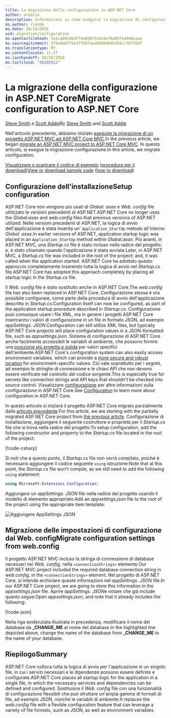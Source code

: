 ```yaml
---
title: La migrazione della configurazione in ASP.NET Core
author: ardalis
description: Informazioni su come eseguire la migrazione di configurazione da un progetto ASP.NET MVC per un progetto ASP.NET Core MVC.
ms.author: riande
ms.date: 10/14/2016
uid: migration/configuration
ms.openlocfilehash: 5a1c4d0cbbdf74a00073c654e78a05f44948caae
ms.sourcegitcommit: 375e9a67f5e1f7b0faaa056b4b46294cc70f55b7
ms.translationtype: MT
ms.contentlocale: it-IT
ms.lasthandoff: 10/29/2018
ms.locfileid: "50205912"
---
```

# <a name="migrate-configuration-to-aspnet-core"></a><span data-ttu-id="2ab6e-103">La migrazione della configurazione in ASP.NET Core</span><span class="sxs-lookup"><span data-stu-id="2ab6e-103">Migrate configuration to ASP.NET Core</span></span>

<span data-ttu-id="2ab6e-104">[Steve Smith](https://ardalis.com/) e [Scott Addie](https://scottaddie.com)</span><span class="sxs-lookup"><span data-stu-id="2ab6e-104">By [Steve Smith](https://ardalis.com/) and [Scott Addie](https://scottaddie.com)</span></span>

<span data-ttu-id="2ab6e-105">Nell'articolo precedente, abbiamo iniziato [eseguire la migrazione di un progetto ASP.NET MVC ad ASP.NET Core MVC](xref:migration/mvc).</span><span class="sxs-lookup"><span data-stu-id="2ab6e-105">In the previous article, we began [migrate an ASP.NET MVC project to ASP.NET Core MVC](xref:migration/mvc).</span></span> <span data-ttu-id="2ab6e-106">In questo articolo, si esegue la migrazione configurazione.</span><span class="sxs-lookup"><span data-stu-id="2ab6e-106">In this article, we migrate configuration.</span></span>

<span data-ttu-id="2ab6e-107">[Visualizzare o scaricare il codice di esempio](https://github.com/aspnet/Docs/tree/master/aspnetcore/migration/configuration/samples) ([procedura per il download](xref:index#how-to-download-a-sample))</span><span class="sxs-lookup"><span data-stu-id="2ab6e-107">[View or download sample code](https://github.com/aspnet/Docs/tree/master/aspnetcore/migration/configuration/samples) ([how to download](xref:index#how-to-download-a-sample))</span></span>

## <a name="setup-configuration"></a><span data-ttu-id="2ab6e-108">Configurazione dell'installazione</span><span class="sxs-lookup"><span data-stu-id="2ab6e-108">Setup configuration</span></span>

<span data-ttu-id="2ab6e-109">ASP.NET Core non vengono più usati di *Global. asax* e *Web. config* file utilizzato le versioni precedenti di ASP.NET.</span><span class="sxs-lookup"><span data-stu-id="2ab6e-109">ASP.NET Core no longer uses the *Global.asax* and *web.config* files that previous versions of ASP.NET utilized.</span></span> <span data-ttu-id="2ab6e-110">Nelle versioni precedenti di ASP.NET, la logica di avvio dell'applicazione è stata inserita un' `Application_StartUp` metodo all'interno *Global. asax*.</span><span class="sxs-lookup"><span data-stu-id="2ab6e-110">In earlier versions of ASP.NET, application startup logic was placed in an `Application_StartUp` method within *Global.asax*.</span></span> <span data-ttu-id="2ab6e-111">Più avanti, in ASP.NET MVC, una *Startup.cs* file è stato incluso nella radice del progetto; e, è stato chiamato quando l'applicazione è stata avviata.</span><span class="sxs-lookup"><span data-stu-id="2ab6e-111">Later, in ASP.NET MVC, a *Startup.cs* file was included in the root of the project; and, it was called when the application started.</span></span> <span data-ttu-id="2ab6e-112">ASP.NET Core ha adottato questo approccio completamente inserendo tutta la logica di avvio nel *Startup.cs* file.</span><span class="sxs-lookup"><span data-stu-id="2ab6e-112">ASP.NET Core has adopted this approach completely by placing all startup logic in the *Startup.cs* file.</span></span>

<span data-ttu-id="2ab6e-113">Il *Web. config* file è stato sostituito anche in ASP.NET Core.</span><span class="sxs-lookup"><span data-stu-id="2ab6e-113">The *web.config* file has also been replaced in ASP.NET Core.</span></span> <span data-ttu-id="2ab6e-114">Configurazione stessa è ora possibile configurare, come parte della procedura di avvio dell'applicazione descritto in *Startup.cs*.</span><span class="sxs-lookup"><span data-stu-id="2ab6e-114">Configuration itself can now be configured, as part of the application startup procedure described in *Startup.cs*.</span></span> <span data-ttu-id="2ab6e-115">Configurazione puoi comunque usare i file XML, ma in genere i progetti ASP.NET Core inseriranno i valori di configurazione in un file in formato JSON, ad esempio *appSettings. JSON*.</span><span class="sxs-lookup"><span data-stu-id="2ab6e-115">Configuration can still utilize XML files, but typically ASP.NET Core projects will place configuration values in a JSON-formatted file, such as *appsettings.json*.</span></span> <span data-ttu-id="2ab6e-116">Sistema di configurazione di ASP.NET Core anche facilmente accessibili le variabili di ambiente, che possono fornire una [posizione più protetta e solida](xref:security/app-secrets) per valori specifici dell'ambiente.</span><span class="sxs-lookup"><span data-stu-id="2ab6e-116">ASP.NET Core's configuration system can also easily access environment variables, which can provide a [more secure and robust location](xref:security/app-secrets) for environment-specific values.</span></span> <span data-ttu-id="2ab6e-117">Ciò vale soprattutto per i segreti, ad esempio le stringhe di connessione e le chiavi API che non devono essere verificate nel controllo del codice sorgente.</span><span class="sxs-lookup"><span data-stu-id="2ab6e-117">This is especially true for secrets like connection strings and API keys that shouldn't be checked into source control.</span></span> <span data-ttu-id="2ab6e-118">Visualizzare [configurazione](xref:fundamentals/configuration/index) per altre informazioni sulla configurazione in ASP.NET Core.</span><span class="sxs-lookup"><span data-stu-id="2ab6e-118">See [Configuration](xref:fundamentals/configuration/index) to learn more about configuration in ASP.NET Core.</span></span>

<span data-ttu-id="2ab6e-119">In questo articolo si inizierà il progetto ASP.NET Core migrato parzialmente dalla [articolo precedente](xref:migration/mvc).</span><span class="sxs-lookup"><span data-stu-id="2ab6e-119">For this article, we are starting with the partially migrated ASP.NET Core project from [the previous article](xref:migration/mvc).</span></span> <span data-ttu-id="2ab6e-120">Configurazione di installazione, aggiungere il seguente costruttore e proprietà per il *Startup.cs* file che si trova nella radice del progetto:</span><span class="sxs-lookup"><span data-stu-id="2ab6e-120">To setup configuration, add the following constructor and property to the *Startup.cs* file located in the root of the project:</span></span>

[!code-csharp[](configuration/samples/WebApp1/src/WebApp1/Startup.cs?range=11-16)]

<span data-ttu-id="2ab6e-121">Si noti che a questo punto, il *Startup.cs* file non verrà compilato, poiché è necessario aggiungere il codice seguente `using` istruzione:</span><span class="sxs-lookup"><span data-stu-id="2ab6e-121">Note that at this point, the *Startup.cs* file won't compile, as we still need to add the following `using` statement:</span></span>

```csharp
using Microsoft.Extensions.Configuration;
```

<span data-ttu-id="2ab6e-122">Aggiungere un *appSettings. JSON* file nella radice del progetto usando il modello di elemento appropriato:</span><span class="sxs-lookup"><span data-stu-id="2ab6e-122">Add an *appsettings.json* file to the root of the project using the appropriate item template:</span></span>

![Aggiungere AppSettings JSON](configuration/_static/add-appsettings-json.png)

## <a name="migrate-configuration-settings-from-webconfig"></a><span data-ttu-id="2ab6e-124">Migrazione delle impostazioni di configurazione dal Web. config</span><span class="sxs-lookup"><span data-stu-id="2ab6e-124">Migrate configuration settings from web.config</span></span>

<span data-ttu-id="2ab6e-125">Il progetto ASP.NET MVC incluso la stringa di connessione di database necessari nel *Web. config*, nella `<connectionStrings>` elemento.</span><span class="sxs-lookup"><span data-stu-id="2ab6e-125">Our ASP.NET MVC project included the required database connection string in *web.config*, in the `<connectionStrings>` element.</span></span> <span data-ttu-id="2ab6e-126">Nel progetto di ASP.NET Core, si intende archiviare queste informazioni nel *appSettings. JSON* file.</span><span class="sxs-lookup"><span data-stu-id="2ab6e-126">In our ASP.NET Core project, we are going to store this information in the *appsettings.json* file.</span></span> <span data-ttu-id="2ab6e-127">Aprire *appSettings. JSON*e notare che già include quanto segue:</span><span class="sxs-lookup"><span data-stu-id="2ab6e-127">Open *appsettings.json*, and note that it already includes the following:</span></span>

[!code-json[](../migration/configuration/samples/WebApp1/src/WebApp1/appsettings.json?highlight=4)]

<span data-ttu-id="2ab6e-128">Nella riga evidenziata illustrata in precedenza, modificare il nome del database da **_CHANGE_ME** al nome del database.</span><span class="sxs-lookup"><span data-stu-id="2ab6e-128">In the highlighted line depicted above, change the name of the database from **_CHANGE_ME** to the name of your database.</span></span>

## <a name="summary"></a><span data-ttu-id="2ab6e-129">Riepilogo</span><span class="sxs-lookup"><span data-stu-id="2ab6e-129">Summary</span></span>

<span data-ttu-id="2ab6e-130">ASP.NET Core colloca tutta la logica di avvio per l'applicazione in un singolo file, in cui i servizi necessari e le dipendenze possono essere definite e configurate.</span><span class="sxs-lookup"><span data-stu-id="2ab6e-130">ASP.NET Core places all startup logic for the application in a single file, in which the necessary services and dependencies can be defined and configured.</span></span> <span data-ttu-id="2ab6e-131">Sostituisce il *Web. config* file con una funzionalità di configurazione flessibili che può sfruttare un'ampia gamma di formati di file, ad esempio JSON, nonché le variabili di ambiente.</span><span class="sxs-lookup"><span data-stu-id="2ab6e-131">It replaces the *web.config* file with a flexible configuration feature that can leverage a variety of file formats, such as JSON, as well as environment variables.</span></span>
